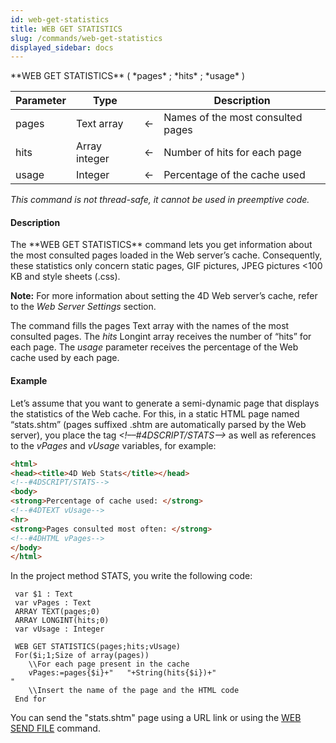 ```yaml
---
id: web-get-statistics
title: WEB GET STATISTICS
slug: /commands/web-get-statistics
displayed_sidebar: docs
---
```


<!--REF #_command_.WEB GET STATISTICS.Syntax-->**WEB GET STATISTICS** ( *pages* ; *hits* ; *usage* )<!-- END REF-->
<!--REF #_command_.WEB GET STATISTICS.Params-->
| Parameter | Type |  | Description |
| --- | --- | --- | --- |
| pages | Text array | &#8592; | Names of the most consulted pages |
| hits | Array integer | &#8592; | Number of hits for each page |
| usage | Integer | &#8592; | Percentage of the cache used |

<!-- END REF-->

*This command is not thread-safe, it cannot be used in preemptive code.*


#### Description 

<!--REF #_command_.WEB GET STATISTICS.Summary-->The **WEB GET STATISTICS** command lets you get information about the most consulted pages loaded in the Web server’s cache.<!-- END REF--> Consequently, these statistics only concern static pages, GIF pictures, JPEG pictures <100 KB and style sheets (.css). 

**Note:** For more information about setting the 4D Web server’s cache, refer to the *Web Server Settings* section. 

The command fills the pages Text array with the names of the most consulted pages. The *hits* Longint array receives the number of “hits” for each page. The *usage* parameter receives the percentage of the Web cache used by each page.

#### Example 

Let’s assume that you want to generate a semi-dynamic page that displays the statistics of the Web cache. For this, in a static HTML page named “stats.shtm” (pages suffixed .shtm are automatically parsed by the Web server), you place the tag *<!––#4DSCRIPT/STATS––>* as well as references to the *vPages* and *vUsage* variables, for example: 

```HTML
<html>
<head><title>4D Web Stats</title></head>
<!--#4DSCRIPT/STATS-->
<body>
<strong>Percentage of cache used: </strong>
<!--#4DTEXT vUsage-->
<hr>
<strong>Pages consulted most often: </strong>
<!--#4DHTML vPages-->
</body>
</html>
```

In the project method STATS, you write the following code:

```4d
 var $1 : Text
 var vPages : Text
 ARRAY TEXT(pages;0)
 ARRAY LONGINT(hits;0)
 var vUsage : Integer
 
 WEB GET STATISTICS(pages;hits;vUsage)
 For($i;1;Size of array(pages))
    \\For each page present in the cache
    vPages:=pages{$i}+"   "+String(hits{$i})+"
"
    \\Insert the name of the page and the HTML code
 End for
```

You can send the "stats.shtm" page using a URL link or using the [WEB SEND FILE](web-send-file.md) command.
